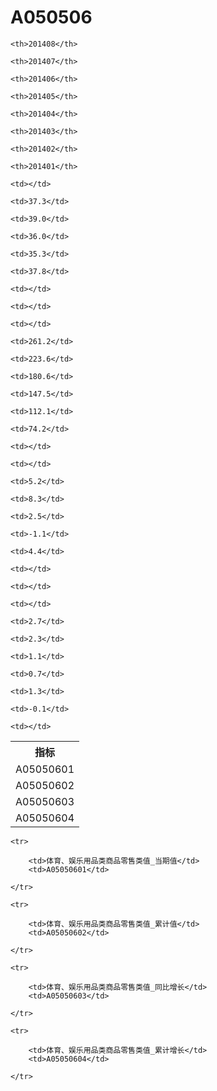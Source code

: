 A050506
======


<table>

<tr>
    <th>指标</th>
    
    <th>201408</th>
    
    <th>201407</th>
    
    <th>201406</th>
    
    <th>201405</th>
    
    <th>201404</th>
    
    <th>201403</th>
    
    <th>201402</th>
    
    <th>201401</th>
    
</tr>


<tr>
    <td>A05050601</td>
    
    <td></td>
    
    <td>37.3</td>
    
    <td>39.0</td>
    
    <td>36.0</td>
    
    <td>35.3</td>
    
    <td>37.8</td>
    
    <td></td>
    
    <td></td>
    

</tr>

<tr>
    <td>A05050602</td>
    
    <td></td>
    
    <td>261.2</td>
    
    <td>223.6</td>
    
    <td>180.6</td>
    
    <td>147.5</td>
    
    <td>112.1</td>
    
    <td>74.2</td>
    
    <td></td>
    

</tr>

<tr>
    <td>A05050603</td>
    
    <td></td>
    
    <td>5.2</td>
    
    <td>8.3</td>
    
    <td>2.5</td>
    
    <td>-1.1</td>
    
    <td>4.4</td>
    
    <td></td>
    
    <td></td>
    

</tr>

<tr>
    <td>A05050604</td>
    
    <td></td>
    
    <td>2.7</td>
    
    <td>2.3</td>
    
    <td>1.1</td>
    
    <td>0.7</td>
    
    <td>1.3</td>
    
    <td>-0.1</td>
    
    <td></td>
    

</tr>


</table>

<table>
    
    <tr>

        <td>体育、娱乐用品类商品零售类值_当期值</td>
        <td>A05050601</td>

    </tr>
    
    <tr>

        <td>体育、娱乐用品类商品零售类值_累计值</td>
        <td>A05050602</td>

    </tr>
    
    <tr>

        <td>体育、娱乐用品类商品零售类值_同比增长</td>
        <td>A05050603</td>

    </tr>
    
    <tr>

        <td>体育、娱乐用品类商品零售类值_累计增长</td>
        <td>A05050604</td>

    </tr>
    
</table>